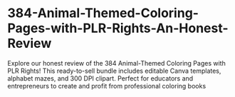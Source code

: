 # 384-Animal-Themed-Coloring-Pages-with-PLR-Rights-An-Honest-Review
Explore our honest review of the 384 Animal-Themed Coloring Pages with PLR Rights! This ready-to-sell bundle includes editable Canva templates, alphabet mazes, and 300 DPI clipart. Perfect for educators and entrepreneurs to create and profit from professional coloring books

